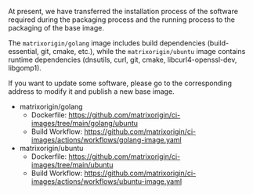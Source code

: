 At present, we have transferred the installation process of the software required during the packaging process and the running process to the packaging of the base image.

The `matrixorigin/golang` image includes build dependencies (build-essential, git, cmake, etc.), while the `matrixorigin/ubuntu` image contains runtime dependencies (dnsutils, curl, git, cmake, libcurl4-openssl-dev, libgomp1).

If you want to update some software, please go to the corresponding address to modify it and publish a new base image.

- matrixorigin/golang
  - Dockerfile: https://github.com/matrixorigin/ci-images/tree/main/golang/ubuntu
  - Build Workflow: https://github.com/matrixorigin/ci-images/actions/workflows/golang-image.yaml
- matrixorigin/ubuntu
  - Dockerfile: https://github.com/matrixorigin/ci-images/tree/main/ubuntu
  - Build Workflow: https://github.com/matrixorigin/ci-images/actions/workflows/ubuntu-image.yaml
